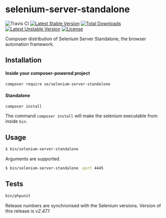 # selenium-server-standalone

![Travis CI](https://travis-ci.org/sveneisenschmidt/selenium-server-standalone.svg?branch=master) [![Latest Stable Version](https://poser.pugx.org/se/selenium-server-standalone/v/stable)](https://packagist.org/packages/se/selenium-server-standalone) [![Total Downloads](https://poser.pugx.org/se/selenium-server-standalone/downloads)](https://packagist.org/packages/se/selenium-server-standalone) [![Latest Unstable Version](https://poser.pugx.org/se/selenium-server-standalone/v/unstable)](https://packagist.org/packages/se/selenium-server-standalone) [![License](https://poser.pugx.org/se/selenium-server-standalone/license)](https://packagist.org/packages/se/selenium-server-standalone)


Composer distribution of Selenium Server Standalone, the browser automation framework.

## Installation

#### Inside your composer-powered project
```bash
composer require se/selenium-server-standalone
```

#### Standalone

```bash
composer install
```

The command `composer install` will make the selenium executable from inside `bin`.

## Usage

```bash
$ bin/selenium-server-standalone
```

Arguments are supported.

```bash
$ bin/selenium-server-standalone -port 4445
```

## Tests

```bash
bin/phpunit
```

Release numbers are synchronised with the Selenium versions.
Version of this release is *v2.47.1*
